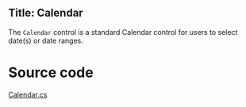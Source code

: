 Title: Calendar
---
The `Calendar` control is a standard Calendar control for users to select date(s) or date ranges.

# Source code
[Calendar.cs](https://github.com/AvaloniaUI/Avalonia/blob/master/src/Avalonia.Controls/Calendar/Calendar.cs)

